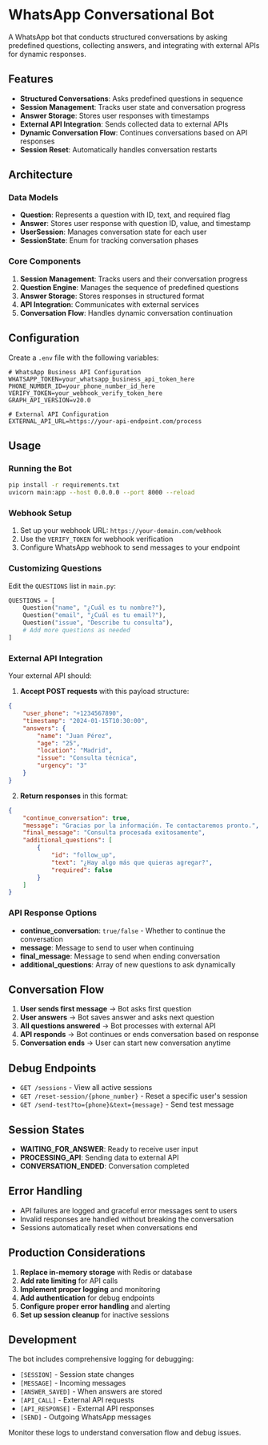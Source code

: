 # WhatsApp Conversational Bot

A WhatsApp bot that conducts structured conversations by asking predefined questions, collecting answers, and integrating with external APIs for dynamic responses.

## Features

- **Structured Conversations**: Asks predefined questions in sequence
- **Session Management**: Tracks user state and conversation progress
- **Answer Storage**: Stores user responses with timestamps
- **External API Integration**: Sends collected data to external APIs
- **Dynamic Conversation Flow**: Continues conversations based on API responses
- **Session Reset**: Automatically handles conversation restarts

## Architecture

### Data Models

- **Question**: Represents a question with ID, text, and required flag
- **Answer**: Stores user response with question ID, value, and timestamp
- **UserSession**: Manages conversation state for each user
- **SessionState**: Enum for tracking conversation phases

### Core Components

1. **Session Management**: Tracks users and their conversation progress
2. **Question Engine**: Manages the sequence of predefined questions
3. **Answer Storage**: Stores responses in structured format
4. **API Integration**: Communicates with external services
5. **Conversation Flow**: Handles dynamic conversation continuation

## Configuration

Create a `.env` file with the following variables:

```env
# WhatsApp Business API Configuration
WHATSAPP_TOKEN=your_whatsapp_business_api_token_here
PHONE_NUMBER_ID=your_phone_number_id_here
VERIFY_TOKEN=your_webhook_verify_token_here
GRAPH_API_VERSION=v20.0

# External API Configuration
EXTERNAL_API_URL=https://your-api-endpoint.com/process
```

## Usage

### Running the Bot

```bash
pip install -r requirements.txt
uvicorn main:app --host 0.0.0.0 --port 8000 --reload
```

### Webhook Setup

1. Set up your webhook URL: `https://your-domain.com/webhook`
2. Use the `VERIFY_TOKEN` for webhook verification
3. Configure WhatsApp webhook to send messages to your endpoint

### Customizing Questions

Edit the `QUESTIONS` list in `main.py`:

```python
QUESTIONS = [
    Question("name", "¿Cuál es tu nombre?"),
    Question("email", "¿Cuál es tu email?"),
    Question("issue", "Describe tu consulta"),
    # Add more questions as needed
]
```

### External API Integration

Your external API should:

1. **Accept POST requests** with this payload structure:
```json
{
    "user_phone": "+1234567890",
    "timestamp": "2024-01-15T10:30:00",
    "answers": {
        "name": "Juan Pérez",
        "age": "25",
        "location": "Madrid",
        "issue": "Consulta técnica",
        "urgency": "3"
    }
}
```

2. **Return responses** in this format:
```json
{
    "continue_conversation": true,
    "message": "Gracias por la información. Te contactaremos pronto.",
    "final_message": "Consulta procesada exitosamente",
    "additional_questions": [
        {
            "id": "follow_up",
            "text": "¿Hay algo más que quieras agregar?",
            "required": false
        }
    ]
}
```

### API Response Options

- **continue_conversation**: `true/false` - Whether to continue the conversation
- **message**: Message to send to user when continuing
- **final_message**: Message to send when ending conversation
- **additional_questions**: Array of new questions to ask dynamically

## Conversation Flow

1. **User sends first message** → Bot asks first question
2. **User answers** → Bot saves answer and asks next question
3. **All questions answered** → Bot processes with external API
4. **API responds** → Bot continues or ends conversation based on response
5. **Conversation ends** → User can start new conversation anytime

## Debug Endpoints

- `GET /sessions` - View all active sessions
- `GET /reset-session/{phone_number}` - Reset a specific user's session
- `GET /send-test?to={phone}&text={message}` - Send test message

## Session States

- **WAITING_FOR_ANSWER**: Ready to receive user input
- **PROCESSING_API**: Sending data to external API
- **CONVERSATION_ENDED**: Conversation completed

## Error Handling

- API failures are logged and graceful error messages sent to users
- Invalid responses are handled without breaking the conversation
- Sessions automatically reset when conversations end

## Production Considerations

1. **Replace in-memory storage** with Redis or database
2. **Add rate limiting** for API calls
3. **Implement proper logging** and monitoring
4. **Add authentication** for debug endpoints
5. **Configure proper error handling** and alerting
6. **Set up session cleanup** for inactive sessions

## Development

The bot includes comprehensive logging for debugging:

- `[SESSION]` - Session state changes
- `[MESSAGE]` - Incoming messages
- `[ANSWER_SAVED]` - When answers are stored
- `[API_CALL]` - External API requests
- `[API_RESPONSE]` - External API responses
- `[SEND]` - Outgoing WhatsApp messages

Monitor these logs to understand conversation flow and debug issues. 